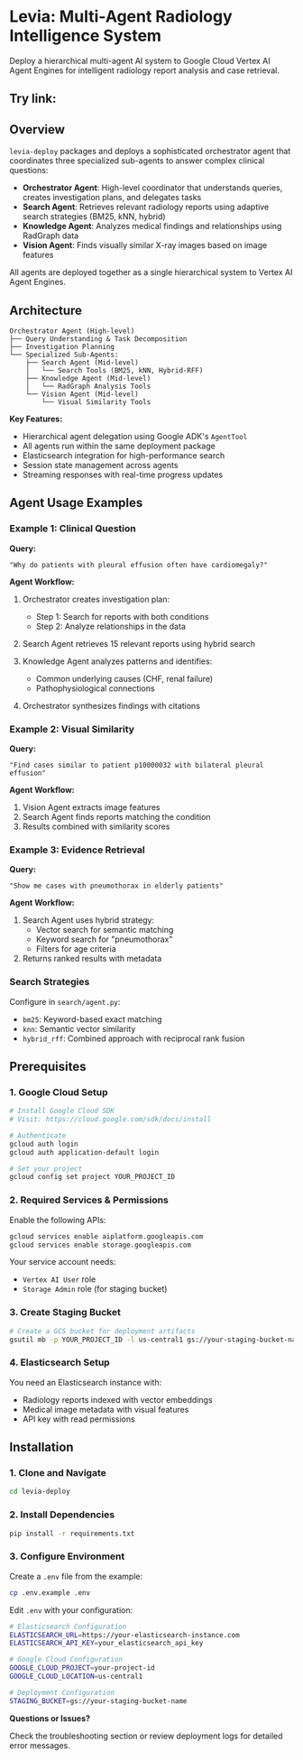 # Levia: Multi-Agent Radiology Intelligence System

Deploy a hierarchical multi-agent AI system to Google Cloud Vertex AI Agent Engines for intelligent radiology report analysis and case retrieval.

## Try link:

## Overview

`levia-deploy` packages and deploys a sophisticated orchestrator agent that coordinates three specialized sub-agents to answer complex clinical questions:

- **Orchestrator Agent**: High-level coordinator that understands queries, creates investigation plans, and delegates tasks
- **Search Agent**: Retrieves relevant radiology reports using adaptive search strategies (BM25, kNN, hybrid)
- **Knowledge Agent**: Analyzes medical findings and relationships using RadGraph data
- **Vision Agent**: Finds visually similar X-ray images based on image features

All agents are deployed together as a single hierarchical system to Vertex AI Agent Engines.

## Architecture

```
Orchestrator Agent (High-level)
├── Query Understanding & Task Decomposition
├── Investigation Planning
└── Specialized Sub-Agents:
    ├── Search Agent (Mid-level)
    │   └── Search Tools (BM25, kNN, Hybrid-RFF)
    ├── Knowledge Agent (Mid-level)
    │   └── RadGraph Analysis Tools
    └── Vision Agent (Mid-level)
        └── Visual Similarity Tools
```

**Key Features:**
- Hierarchical agent delegation using Google ADK's `AgentTool`
- All agents run within the same deployment package
- Elasticsearch integration for high-performance search
- Session state management across agents
- Streaming responses with real-time progress updates
## Agent Usage Examples

### Example 1: Clinical Question

**Query:**
```
"Why do patients with pleural effusion often have cardiomegaly?"
```

**Agent Workflow:**
1. Orchestrator creates investigation plan:
   - Step 1: Search for reports with both conditions
   - Step 2: Analyze relationships in the data

2. Search Agent retrieves 15 relevant reports using hybrid search

3. Knowledge Agent analyzes patterns and identifies:
   - Common underlying causes (CHF, renal failure)
   - Pathophysiological connections

4. Orchestrator synthesizes findings with citations

### Example 2: Visual Similarity

**Query:**
```
"Find cases similar to patient p10000032 with bilateral pleural effusion"
```

**Agent Workflow:**
1. Vision Agent extracts image features
2. Search Agent finds reports matching the condition
3. Results combined with similarity scores

### Example 3: Evidence Retrieval

**Query:**
```
"Show me cases with pneumothorax in elderly patients"
```

**Agent Workflow:**
1. Search Agent uses hybrid strategy:
   - Vector search for semantic matching
   - Keyword search for "pneumothorax"
   - Filters for age criteria
2. Returns ranked results with metadata

### Search Strategies

Configure in `search/agent.py`:
- `bm25`: Keyword-based exact matching
- `knn`: Semantic vector similarity
- `hybrid_rff`: Combined approach with reciprocal rank fusion


## Prerequisites

### 1. Google Cloud Setup

```bash
# Install Google Cloud SDK
# Visit: https://cloud.google.com/sdk/docs/install

# Authenticate
gcloud auth login
gcloud auth application-default login

# Set your project
gcloud config set project YOUR_PROJECT_ID
```

### 2. Required Services & Permissions

Enable the following APIs:
```bash
gcloud services enable aiplatform.googleapis.com
gcloud services enable storage.googleapis.com
```

Your service account needs:
- `Vertex AI User` role
- `Storage Admin` role (for staging bucket)

### 3. Create Staging Bucket

```bash
# Create a GCS bucket for deployment artifacts
gsutil mb -p YOUR_PROJECT_ID -l us-central1 gs://your-staging-bucket-name
```

### 4. Elasticsearch Setup

You need an Elasticsearch instance with:
- Radiology reports indexed with vector embeddings
- Medical image metadata with visual features
- API key with read permissions

## Installation

### 1. Clone and Navigate

```bash
cd levia-deploy
```

### 2. Install Dependencies

```bash
pip install -r requirements.txt
```

### 3. Configure Environment

Create a `.env` file from the example:

```bash
cp .env.example .env
```

Edit `.env` with your configuration:

```bash
# Elasticsearch Configuration
ELASTICSEARCH_URL=https://your-elasticsearch-instance.com
ELASTICSEARCH_API_KEY=your_elasticsearch_api_key

# Google Cloud Configuration
GOOGLE_CLOUD_PROJECT=your-project-id
GOOGLE_CLOUD_LOCATION=us-central1

# Deployment Configuration
STAGING_BUCKET=gs://your-staging-bucket-name
```

**Questions or Issues?**

Check the troubleshooting section or review deployment logs for detailed error messages.
